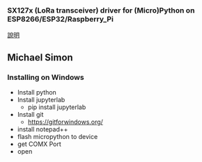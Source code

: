 ### SX127x (LoRa transceiver) driver for (Micro)Python on ESP8266/ESP32/Raspberry_Pi
[說明](https://wei1234c.blogspot.tw/2017/08/sx127x-lora-transceiver-driver-for.html)


## Michael Simon
### Installing on Windows
- Install python
- Install jupyterlab
  -  pip install jupyterlab
- Install git
  -  https://gitforwindows.org/
-  install notepad++
-  flash micropython to device
-  get COMX Port
-  open 
